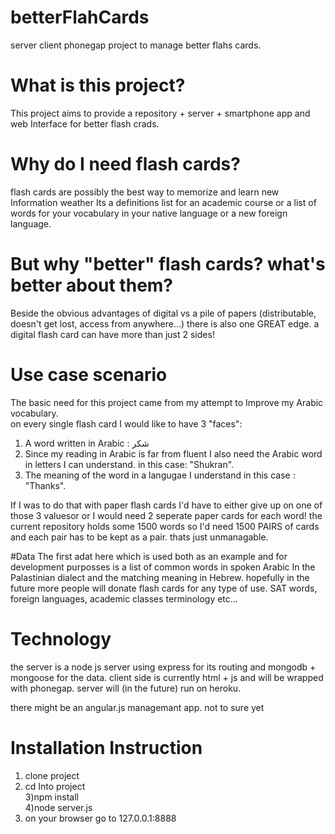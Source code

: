 # betterFlahCards
server client phonegap project to manage better flahs cards.    

# What is this project?
This project aims to provide a repository + server + smartphone app and web Interface for better flash crads.    

# Why do I need flash cards?    
flash cards are possibly the best way to memorize and learn new Information weather Its a definitions list for an academic course or a list of words for your vocabulary in your native language or a new foreign language.     

# But why "better" flash cards? what's better about them?    
Beside the obvious advantages of digital vs a pile of papers (distributable, doesn't get lost, access from anywhere...)
there is also one GREAT edge. a digital flash card can have more than just 2 sides!    

# Use case scenario
The basic need for this project came from my attempt to Improve my Arabic vocabulary.    
on every single flash card I would like to have 3 "faces":    
1) A word written in Arabic : شكر    
2) Since my reading in Arabic is far from fluent I also need the Arabic word in letters I can understand. in this case: "Shukran".    
3) The meaning of the word in a langugae I understand in this case : "Thanks".    

If I was to do that with paper flash cards I'd have to either give up on one of those 3 valuesor or I would need 2 seperate
paper cards for each word! the current repository holds some 1500 words so I'd need 1500 PAIRS of cards and each pair has to be kept as a pair. thats just unmanagable.    

#Data
The first adat here which is used both as an example and for development purposses is a list of common words in spoken Arabic 
In the Palastinian dialect and the matching meaning in Hebrew. hopefully in the future more people will donate flash cards for
any type of use. SAT words, foreign languages, academic classes terminology etc...

# Technology
the server is a node js server using express for its routing and mongodb + mongoose for the data.
client side is currently html + js and will be wrapped with phonegap.
server will (in the future) run on heroku.

there might be an angular.js managemant app. not to sure yet

# Installation Instruction
1) clone project  
2) cd Into project  
3)npm install  
4)node server.js  
5) on your browser go to 127.0.0.1:8888  
